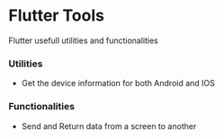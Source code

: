 # Flutter Tools
Flutter usefull utilities and functionalities


### Utilities
 - Get the device information for both Android and IOS

### Functionalities
-  Send and Return data from a screen to another
<!--stackedit_data:
eyJoaXN0b3J5IjpbLTE4ODI3OTE1NjddfQ==
-->